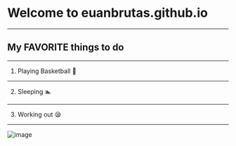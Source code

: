 # **Welcome to euanbrutas.github.io**
---
## My **FAVORITE** things to do
----
1. Playing Basketball 🏀
---
2. Sleeping 🏊
---
3. Working out :sleepy:
---
![image](https://user-images.githubusercontent.com/118245319/202086993-3d1ea505-9802-4fe3-88ba-2175786b7e8b.png)
